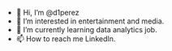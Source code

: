 - 👋 Hi, I’m @d1perez
- 👀 I’m interested in entertainment and media.
- 🌱 I’m currently learning data analytics job.
- 📫 How to reach me LinkedIn.

<!---
d1perez/d1perez is a ✨ special ✨ repository because its `README.md` (this file) appears on your GitHub profile.
You can click the Preview link to take a look at your changes.
--->
